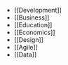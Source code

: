 * [[Development]]
* [[Business]]
* [[Education]]
* [[Economics]]
* [[Design]]
* [[Agile]]
* [[Data]]
